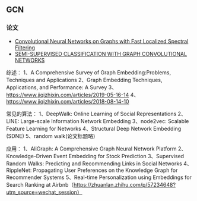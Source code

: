 ## GCN

### 论文
- [Convolutional Neural Networks on Graphs with Fast Localized Spectral Filtering](https://arxiv.org/abs/1606.09375)
- [SEMI-SUPERVISED CLASSIFICATION WITH GRAPH CONVOLUTIONAL NETWORKS](https://arxiv.org/abs/1609.02907)



综述：
1、A Comprehensive Survey of Graph Embedding:Problems, Techniques and Applications
2、Graph Embedding Techniques, Applications, and Performance: A Survey
3、https://www.jiqizhixin.com/articles/2019-05-16-14
4、https://www.jiqizhixin.com/articles/2018-08-14-10

常见的算法：
1、DeepWalk: Online Learning of Social Representations
2、LINE: Large-scale Information Network Embedding
3、node2vec: Scalable Feature Learning for Networks
4、Structural Deep Network Embedding   (SDNE)
5、random walk(论文标题略)

应用：
1、AliGraph: A Comprehensive Graph Neural Network Platform
2、Knowledge-Driven Event Embedding for Stock Prediction
3、Supervised Random Walks: Predicting and Recommending Links in Social Networks
4、RippleNet: Propagating User Preferences on the Knowledge Graph for Recommender Systems
5、Real-time Personalization using Embeddings for Search Ranking at Airbnb（https://zhuanlan.zhihu.com/p/57234648?utm_source=wechat_session）
